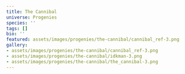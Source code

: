 ```yaml
---
title: The Cannibal
universe: Progenies
species: ''
tags: []
bio: ''
featured: assets/images/progenies/the-cannibal/cannibal_ref-3.png
gallery:
- assets/images/progenies/the-cannibal/cannibal_ref-3.png
- assets/images/progenies/the-cannibal/idkman-3.png
- assets/images/progenies/the-cannibal/the_cannibal-3.png
---
```

